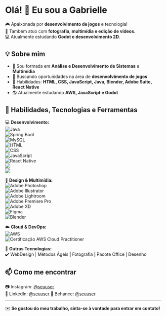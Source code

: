 # Olá! 👋 Eu sou a Gabrielle  

🎮 Apaixonada por **desenvolvimento de jogos** e tecnologia!  
📸 Também atuo com **fotografia, multimídia e edição de vídeos**.  
💻 Atualmente estudando **Godot e desenvolvimento 2D**.  

## 💡 Sobre mim  
- 📍 Sou formada em **Análise e Desenvolvimento de Sistemas** e **Multimídia**  
- 🚀 Buscando oportunidades na área de **desenvolvimento de jogos**  
- 🎨 Habilidades: **HTML, CSS, JavaScript, Java, Blender, Adobe Suite, React Native**  
- 🌎 Atualmente estudando **AWS, JavaScript e Godot**  

## 🚀 Habilidades, Tecnologias e Ferramentas  
💻 **Desenvolvimento:**  
![Java](https://img.shields.io/badge/Java-ED8B00?style=for-the-badge&logo=java&logoColor=white)  
![Spring Boot](https://img.shields.io/badge/Spring%20Boot-6DB33F?style=for-the-badge&logo=spring-boot&logoColor=white)  
![MySQL](https://img.shields.io/badge/MySQL-4479A1?style=for-the-badge&logo=mysql&logoColor=white)  
![HTML](https://img.shields.io/badge/HTML-E34F26?style=for-the-badge&logo=html5&logoColor=white)  
![CSS](https://img.shields.io/badge/CSS-1572B6?style=for-the-badge&logo=css3&logoColor=white)  
![JavaScript](https://img.shields.io/badge/JavaScript-F7DF1E?style=for-the-badge&logo=javascript&logoColor=black)  
![React Native](https://img.shields.io/badge/React%20Native-61DAFB?style=for-the-badge&logo=react&logoColor=black)  
<img src="https://img.shields.io/badge/Godot-478CBF?style=for-the-badge&logo=godot-engine&logoColor=white" />  
<img src="https://img.shields.io/badge/Blender-F5792A?style=for-the-badge&logo=blender&logoColor=white" />  

🎨 **Design & Multimídia:**  
![Adobe Photoshop](https://img.shields.io/badge/Photoshop-31A8FF?style=for-the-badge&logo=adobe-photoshop&logoColor=white)  
![Adobe Illustrator](https://img.shields.io/badge/Illustrator-FF9A00?style=for-the-badge&logo=adobe-illustrator&logoColor=white)  
![Adobe Lightroom](https://img.shields.io/badge/Lightroom-31A8FF?style=for-the-badge&logo=adobe-lightroom&logoColor=white)  
![Adobe Premiere Pro](https://img.shields.io/badge/Premiere_Pro-9999FF?style=for-the-badge&logo=adobe-premiere-pro&logoColor=white)  
![Adobe XD](https://img.shields.io/badge/Adobe%20XD-FF61F6?style=for-the-badge&logo=adobe-xd&logoColor=white)  
![Figma](https://img.shields.io/badge/Figma-F24E1E?style=for-the-badge&logo=figma&logoColor=white)  
![Blender](https://img.shields.io/badge/Blender-F5792A?style=for-the-badge&logo=blender&logoColor=white)  

☁️ **Cloud & DevOps:**  
![AWS](https://img.shields.io/badge/AWS-FF9900?style=for-the-badge&logo=amazon-aws&logoColor=white)  
![Certificação AWS Cloud Practitioner](https://img.shields.io/badge/AWS%20Cloud%20Practitioner-232F3E?style=for-the-badge&logo=amazon-aws&logoColor=white)  

📂 **Outras Tecnologias:**  
✔️ WebDesign | Métodos Ágeis | Fotografia | Pacote Office | Desenho  


## 📫 Como me encontrar  
📷 Instagram: [@seuuser](https://www.instagram.com/gabidemedeirosf/)  
👔 LinkedIn: [@seuuser](https://www.linkedin.com/in/gabrielledemedeiros/)
🎨 Behance: [@seuuser](https://www.behance.net/gabriellemedeiros)


---
✉️ **Se gostou do meu trabalho, sinta-se à vontade para entrar em contato!**



